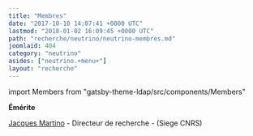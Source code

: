 ```yaml
---
title: "Membres"
date: "2017-10-10 14:07:41 +0000 UTC"
lastmod: "2018-01-02 16:09:45 +0000 UTC"
path: "recherche/neutrino/neutrino-membres.md"
joomlaid: 404
category: "neutrino"
asides: ["neutrino.+menu+"]
layout: "recherche"
---
```


import Members from "gatsby-theme-ldap/src/components/Members"

<Members group="neutrino" />


**Émérite**

[Jacques Martino](mailto:jmartino@admin.in2p3.fr) - Directeur de recherche - (Siege CNRS)
